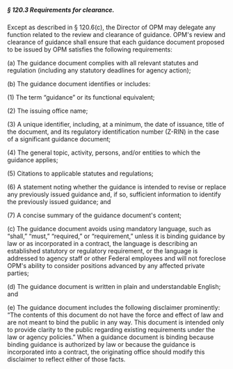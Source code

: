 ##### § 120.3 Requirements for clearance. #####

Except as described in § 120.6(c), the Director of OPM may delegate any function related to the review and clearance of guidance. OPM's review and clearance of guidance shall ensure that each guidance document proposed to be issued by OPM satisfies the following requirements:

(a) The guidance document complies with all relevant statutes and regulation (including any statutory deadlines for agency action);

(b) The guidance document identifies or includes:

(1) The term “guidance” or its functional equivalent;

(2) The issuing office name;

(3) A unique identifier, including, at a minimum, the date of issuance, title of the document, and its regulatory identification number (Z-RIN) in the case of a significant guidance document;

(4) The general topic, activity, persons, and/or entities to which the guidance applies;

(5) Citations to applicable statutes and regulations;

(6) A statement noting whether the guidance is intended to revise or replace any previously issued guidance and, if so, sufficient information to identify the previously issued guidance; and

(7) A concise summary of the guidance document's content;

(c) The guidance document avoids using mandatory language, such as “shall,” “must,” “required,” or “requirement,” unless it is binding guidance by law or as incorporated in a contract, the language is describing an established statutory or regulatory requirement, or the language is addressed to agency staff or other Federal employees and will not foreclose OPM's ability to consider positions advanced by any affected private parties;

(d) The guidance document is written in plain and understandable English; and

(e) The guidance document includes the following disclaimer prominently: “The contents of this document do not have the force and effect of law and are not meant to bind the public in any way. This document is intended only to provide clarity to the public regarding existing requirements under the law or agency policies.” When a guidance document is binding because binding guidance is authorized by law or because the guidance is incorporated into a contract, the originating office should modify this disclaimer to reflect either of those facts.